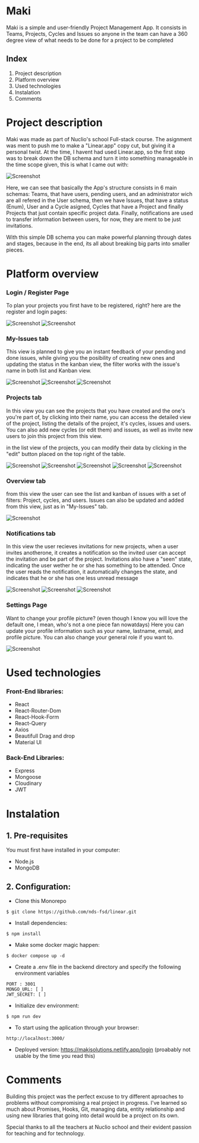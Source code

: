 # Maki

Maki is a simple and user-friendly Project Management App. It consists in Teams, Projects, Cycles and Issues so anyone in the team can have
a 360 degree view of what needs to be done for a project to be completed

## Index

1. Project description
2. Platform overview
3. Used technologies
4. Instalation
5. Comments

# Project description

Maki was made as part of Nuclio's school Full-stack course. The asignment was ment to push me to make a "Linear.app" copy cut, but giving it a personal twist. At the time, I havent had used Linear.app, so the first step was to break down the DB schema and turn it into something manageable in the time scope given, this is what I came out with:

![Screenshot](./screenshoots/db_schema.png)

Here, we can see that basically the App's structure consists in 6 main schemas: Teams, that have users, pending users, and an administrator wich are all refered in the User schema, then we have Issues, that have a status (Enum), User and a Cycle asigned, Cycles that have a Project and finally Projects that just contain specific project data. Finally, notifications are used to transfer information between users, for now, they are ment to be just invitations.

With this simple DB schema you can make powerful planning through dates and stages, because in the end, its all about breaking big parts into smaller pieces.

# Platform overview

### Login / Register Page

To plan your projects you first have to be registered, right? here are the register and login pages:

![Screenshot](./screenshoots/register.JPG)
![Screenshot](./screenshoots/login.JPG)

### My-Issues tab

This view is planned to give you an instant feedback of your pending and done issues, while giving you the posibility of creating new ones and updating the status in the kanban view, the filter works with the issue's name in both list and Kanban view.

![Screenshot](./screenshoots/My-issues/Kanban_view.JPG)
![Screenshot](./screenshoots/My-issues/list_view.JPG)
![Screenshot](./screenshoots/My-issues/add_issue_modal.JPG)

### Projects tab

In this view you can see the projects that you have created and the one's you're part of, by clicking into their name, you can access the detailed view of the project, listing the details of the project, it's cycles, issues and users. You can also add new cycles (or edit them) and issues, as well as invite new users to join this project from this view.

in the list view of the projects, you can modify their data by clicking in the "edit" button placed on the top right of the table.

![Screenshot](./screenshoots/projects/project_list_view.JPG)
![Screenshot](./screenshoots/projects/project_edit_modal.JPG)
![Screenshot](./screenshoots/projects/project_detail_view.JPG)
![Screenshot](./screenshoots/projects/add_cycle_modal.JPG)
![Screenshot](./screenshoots/projects/add_user.JPG)

### Overview tab

from this view the user can see the list and kanban of issues with a set of filters: Project, cycles, and users. Issues can also be updated and added from this view, just as in "My-Issues" tab.

![Screenshot](./screenshoots/Overview/overview_kanban.JPG)

### Notifications tab

In this view the user recieves invitations for new projects, when a user invites anotherone, it creates a notification so the invited user can accept the invitation and be part of the project. Invitations also have a "seen" state, indicating the user wether he or she has something to be attended. Once the user reads the notification, it automatically changes the state, and indicates that he or she has one less unread message

![Screenshot](./screenshoots/notifications/notification_alert.JPG)
![Screenshot](./screenshoots/notifications/accept_invitation.JPG)
![Screenshot](./screenshoots/notifications/read_notification.JPG)

### Settings Page

Want to change your profile picture? (even though I know you will love the default one, I mean, who's not a one piece fan nowatdays)
Here you can update your profile information such as your name, lastname, email, and profile picture. You can also change your general role if you want to.

![Screenshot](./screenshoots/settings/personal_settings.JPG)

# Used technologies

### Front-End libraries:

- React
- React-Router-Dom
- React-Hook-Form
- React-Query
- Axios
- Beautifull Drag and drop
- Material UI

### Back-End Libraries:

- Express
- Mongoose
- Cloudinary
- JWT

# Instalation

## 1. Pre-requisites

You must first have installed in your computer:

- Node.js
- MongoDB

## 2. Configuration:

- Clone this Monorepo

```
$ git clone https://github.com/nds-fsd/linear.git
```

- Install dependencies:

```
$ npm install
```

- Make some docker magic happen:

```
$ docker compose up -d
```

- Create a .env file in the backend directory and specify the following environment variables

```
PORT : 3001
MONGO_URL: [ ]
JWT_SECRET: [ ]
```

- Initialize dev environment:

```
$ npm run dev
```

- To start using the aplication through your browser:

```
http://localhost:3000/
```

- Deployed version: https://makisolutions.netlify.app/login (proabably not usable by the time you read this)

# Comments

Building this project was the perfect excuse to try different aproaches to problems without compromising a real project in progress. I've learned so much about Promises, Hooks, Git, managing data, entity relationship and using new libraries that going into detail would be a project on its own.

 Special thanks to all the teachers at Nuclio school and their evident passion for teaching and for technology.
